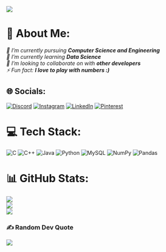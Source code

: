 
[![](https://visitcount.itsvg.in/api?id=ummuhabiba96&icon=4&color=0)](https://visitcount.itsvg.in)

# 💫 About Me:
*🔭 I’m currently pursuing **Computer Science and Engineering**<br>🌱 I’m currently learning **Data Science**<br>👯 I’m looking to collaborate on with **other developers**<br>⚡ Fun fact: **I love to play with numbers :)***

## 🌐 Socials:
[![Discord](https://img.shields.io/badge/Discord-%237289DA.svg?logo=discord&logoColor=white)](htttps://discord.gg/ummu_habibi_96#6268) [![Instagram](https://img.shields.io/badge/Instagram-%23E4405F.svg?logo=Instagram&logoColor=white)](https://instagram.com/habi_bee._) [![LinkedIn](https://img.shields.io/badge/LinkedIn-%230077B5.svg?logo=linkedin&logoColor=white)](https://linkedin.com/in/ummuhabiba96) [![Pinterest](https://img.shields.io/badge/Pinterest-%23E60023.svg?logo=Pinterest&logoColor=white)](https://pinterest.com/ummuhabiba96) 

# 💻 Tech Stack:
![C](https://img.shields.io/badge/c-%2300599C.svg?style=flat-square&logo=c&logoColor=white) ![C++](https://img.shields.io/badge/c++-%2300599C.svg?style=flat-square&logo=c%2B%2B&logoColor=white) ![Java](https://img.shields.io/badge/java-%23ED8B00.svg?style=flat-square&logo=java&logoColor=white) ![Python](https://img.shields.io/badge/python-3670A0?style=flat-square&logo=python&logoColor=ffdd54) ![MySQL](https://img.shields.io/badge/mysql-%2300f.svg?style=flat-square&logo=mysql&logoColor=white) ![NumPy](https://img.shields.io/badge/numpy-%23013243.svg?style=flat-square&logo=numpy&logoColor=white) ![Pandas](https://img.shields.io/badge/pandas-%23150458.svg?style=flat-square&logo=pandas&logoColor=white)
# 📊 GitHub Stats:
![](https://github-readme-stats.vercel.app/api?username=ummuhabiba96&theme=tokyonight&hide_border=true&include_all_commits=true&count_private=true)<br/>
![](https://github-readme-streak-stats.herokuapp.com/?user=ummuhabiba96&theme=tokyonight&hide_border=true)<br/>
![](https://github-readme-stats.vercel.app/api/top-langs/?username=ummuhabiba96&theme=tokyonight&hide_border=true&include_all_commits=true&count_private=true&layout=compact)

### ✍️ Random Dev Quote
![](https://quotes-github-readme.vercel.app/api?type=horizontal&theme=radical)
